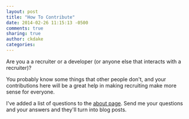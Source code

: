 ```yaml
---
layout: post
title: "How To Contribute"
date: 2014-02-26 11:15:13 -0500
comments: true
sharing: true
author: ckdake
categories: 
---
```

Are you a a recruiter or a developer (or anyone else that interacts with a recruiter)?

You probably know some things that other people don't, and your contributions here will be a great help in making recruiting make more sense for everyone.

I've added a list of questions to the [about page](http://recruiterproject.org/about/). Send me your questions and your answers and they'll turn into blog posts. 